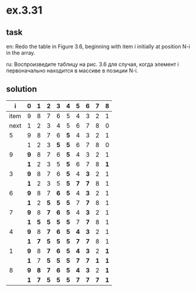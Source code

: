 # ex.3.31

## task

en: Redo the table in Figure 3.6, beginning with item i initially at
position N-i in the array.

ru: Воспроизведите таблицу на рис. 3.6 для случая, когда элемент i
первоначально находится в массиве в позиции N-i.

## solution

| i    |  **0**|  **1**|  **2**|  **3**|  **4**|  **5**|  **6**|  **7**|  **8**|
|------|------:|------:|------:|------:|------:|------:|------:|------:|------:|
| item |      9|      8|      7|      6|      5|      4|      3|      2|      1|
| next |      1|      2|      3|      4|      5|      6|      7|      8|      0|
| 5    |      9|      8|      7|      6|  **5**|      4|      3|      2|      1|
|      |      1|      2|      3|  **5**|  **5**|      6|      7|      8|      0|
| 9    |  **9**|      8|      7|      6|  **5**|      4|      3|      2|      1|
|      |  **1**|      2|      3|      5|  **5**|      6|      7|      8|  **1**|
| 3    |  **9**|      8|      7|      6|  **5**|      4|  **3**|      2|      1|
|      |  **1**|      2|      3|      5|  **5**|  **7**|  **7**|      8|      1|
| 6    |  **9**|      8|      7|  **6**|  **5**|      4|  **3**|      2|      1|
|      |  **1**|      2|  **5**|  **5**|  **5**|      7|  **7**|      8|      1|
| 7    |  **9**|      8|  **7**|  **6**|  **5**|      4|  **3**|      2|      1|
|      |  **1**|  **5**|  **5**|  **5**|  **5**|      7|  **7**|      8|      1|
| 4    |  **9**|      8|  **7**|  **6**|  **5**|  **4**|  **3**|      2|      1|
|      |  **1**|  **7**|  **5**|  **5**|  **5**|  **7**|  **7**|      8|      1|
| 1    |  **9**|      8|  **7**|  **6**|  **5**|  **4**|  **3**|      2|  **1**|
|      |  **1**|      7|  **5**|  **5**|  **5**|  **7**|  **7**|  **1**|  **1**|
| 8    |  **9**|  **8**|  **7**|  **6**|  **5**|  **4**|  **3**|      2|  **1**|
|      |  **1**|  **7**|  **5**|  **5**|  **5**|  **7**|  **7**|  **7**|  **1**|
